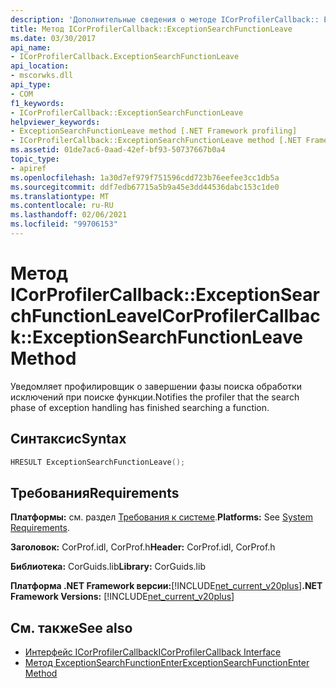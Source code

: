 ```yaml
---
description: 'Дополнительные сведения о методе ICorProfilerCallback:: Ексцептионсеарчфунктионлеаве'
title: Метод ICorProfilerCallback::ExceptionSearchFunctionLeave
ms.date: 03/30/2017
api_name:
- ICorProfilerCallback.ExceptionSearchFunctionLeave
api_location:
- mscorwks.dll
api_type:
- COM
f1_keywords:
- ICorProfilerCallback::ExceptionSearchFunctionLeave
helpviewer_keywords:
- ExceptionSearchFunctionLeave method [.NET Framework profiling]
- ICorProfilerCallback::ExceptionSearchFunctionLeave method [.NET Framework profiling]
ms.assetid: 01de7ac6-0aad-42ef-bf93-50737667b0a4
topic_type:
- apiref
ms.openlocfilehash: 1a30d7ef979f751596cdd723b76eefee3cc1db5a
ms.sourcegitcommit: ddf7edb67715a5b9a45e3dd44536dabc153c1de0
ms.translationtype: MT
ms.contentlocale: ru-RU
ms.lasthandoff: 02/06/2021
ms.locfileid: "99706153"
---
```

# <a name="icorprofilercallbackexceptionsearchfunctionleave-method"></a><span data-ttu-id="735a3-103">Метод ICorProfilerCallback::ExceptionSearchFunctionLeave</span><span class="sxs-lookup"><span data-stu-id="735a3-103">ICorProfilerCallback::ExceptionSearchFunctionLeave Method</span></span>

<span data-ttu-id="735a3-104">Уведомляет профилировщик о завершении фазы поиска обработки исключений при поиске функции.</span><span class="sxs-lookup"><span data-stu-id="735a3-104">Notifies the profiler that the search phase of exception handling has finished searching a function.</span></span>  
  
## <a name="syntax"></a><span data-ttu-id="735a3-105">Синтаксис</span><span class="sxs-lookup"><span data-stu-id="735a3-105">Syntax</span></span>  
  
```cpp  
HRESULT ExceptionSearchFunctionLeave();  
```  
  
## <a name="requirements"></a><span data-ttu-id="735a3-106">Требования</span><span class="sxs-lookup"><span data-stu-id="735a3-106">Requirements</span></span>  

 <span data-ttu-id="735a3-107">**Платформы:** см. раздел [Требования к системе](../../get-started/system-requirements.md).</span><span class="sxs-lookup"><span data-stu-id="735a3-107">**Platforms:** See [System Requirements](../../get-started/system-requirements.md).</span></span>  
  
 <span data-ttu-id="735a3-108">**Заголовок:** CorProf.idl, CorProf.h</span><span class="sxs-lookup"><span data-stu-id="735a3-108">**Header:** CorProf.idl, CorProf.h</span></span>  
  
 <span data-ttu-id="735a3-109">**Библиотека:** CorGuids.lib</span><span class="sxs-lookup"><span data-stu-id="735a3-109">**Library:** CorGuids.lib</span></span>  
  
 <span data-ttu-id="735a3-110">**Платформа .NET Framework версии:**[!INCLUDE[net_current_v20plus](../../../../includes/net-current-v20plus-md.md)]</span><span class="sxs-lookup"><span data-stu-id="735a3-110">**.NET Framework Versions:** [!INCLUDE[net_current_v20plus](../../../../includes/net-current-v20plus-md.md)]</span></span>  
  
## <a name="see-also"></a><span data-ttu-id="735a3-111">См. также</span><span class="sxs-lookup"><span data-stu-id="735a3-111">See also</span></span>

- [<span data-ttu-id="735a3-112">Интерфейс ICorProfilerCallback</span><span class="sxs-lookup"><span data-stu-id="735a3-112">ICorProfilerCallback Interface</span></span>](icorprofilercallback-interface.md)
- [<span data-ttu-id="735a3-113">Метод ExceptionSearchFunctionEnter</span><span class="sxs-lookup"><span data-stu-id="735a3-113">ExceptionSearchFunctionEnter Method</span></span>](icorprofilercallback-exceptionsearchfunctionenter-method.md)

